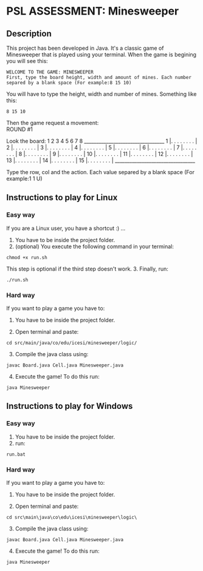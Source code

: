 # PSL ASSESSMENT: Minesweeper 
## Description  
This project has been developed in Java. It's a classic game of Minesweeper that is played using your terminal. When the game is begining you will see this:  
```
WELCOME TO THE GAME: MINESWEEPER
First, type the board height, width and amount of mines. Each number separed by a blank space (For example:8 15 10)
```  
You will have to type the height, width and number of mines. Something like this:  
```
8 15 10
```  
Then the game request a movement:  
ROUND #1

Look the board: 
     1  2   3   4 	5	  6	  7	  8	
    _________________________________
1	  |.  . 	. 	.	  .	  .	  .	  .	  |
2	  |.  . 	. 	.	  .	  .	  .	  .	  |
3	  |.  . 	. 	.	  .	  .	  .	  .	  |
4	  |.  . 	. 	.	  .	  .	  .	  .	  |
5	  |.  . 	. 	.	  .	  .	  .	  .	  |
6	  |.  . 	. 	.	  .	  .	  .	  .	  |
7	  |.  . 	. 	.	  .	  .	  .	  .	  |
8	  |.  . 	. 	.	  .	  .	  .	  .	  |
9	  |.  . 	. 	.	  .	  .	  .	  .	  |
10	|.  . 	. 	.	  .	  .	  .	  .	  |
11	|.  . 	. 	.	  .	  .	  .	  .	  |
12	|.  . 	. 	.	  .	  .	  .	  .	  |
13  |.  . 	. 	.	  .	  .	  .	  .	  |
14	|.  . 	. 	.	  .	  .	  .	  .	  |
15	|.  . 	. 	.	  .	  .	  .	  .	  |
    _________________________________


Type the row, col and the action. Each value separed by a blank space (For example:1 1 U)

## Instructions to play for Linux  

### Easy way  
If you are a Linux user, you have a shortcut :) ...  
1. You have to be inside the project folder.  
2. (optional) You execute the following command in your terminal:  
```
chmod +x run.sh
```  
This step is optional if the third step doesn't work.
3. Finally, run:  
```
./run.sh
```  

### Hard way
If you want to play a game you have to:  

1. You have to be inside the project folder.  

2. Open terminal and paste:  
```
cd src/main/java/co/edu/icesi/minesweeper/logic/
```  

3. Compile the java class using:  
```
javac Board.java Cell.java Minesweeper.java 
```  

4. Execute the game! To do this run:  
```
java Minesweeper
```  

## Instructions to play for Windows  
### Easy way  
1. You have to be inside the project folder.  
2. run:  
```
run.bat
```  
### Hard way

If you want to play a game you have to:  

1. You have to be inside the project folder.  

2. Open terminal and paste:  
```
cd src\main\java\co\edu\icesi\minesweeper\logic\                                       
```  

3. Compile the java class using:  
```
javac Board.java Cell.java Minesweeper.java 
```  

4. Execute the game! To do this run:  
```
java Minesweeper
```  

